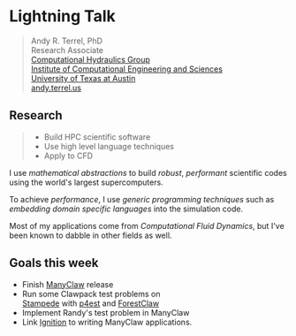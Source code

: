 # Lightning Talk

> Andy R. Terrel, PhD  
> Research Associate   
> [Computational Hydraulics Group](http://chg.ices.utexas.edu)  
> [Institute of Computational Engineering and Sciences](http://ices.utexas.edu)  
> [University of Texas at Austin](http://utexas.edu)  
> [andy.terrel.us](http://andy.terrel.us)  



## Research

>- Build HPC scientific software
>- Use high level language techniques
>- Apply to CFD


I use *mathematical abstractions* to build *robust*, *performant* scientific codes
using the world's largest supercomputers.  


To achieve *performance*, I use *generic programming techniques* such as *embedding
domain specific languages* into the simulation code.


Most of my applications come from *Computational Fluid Dynamics*, but I've been
known to dabble in other fields as well.



## Goals this week

- Finish [ManyClaw](http://github.com/ManyClaw/ManyClaw) release  
- Run some Clawpack test problems on  
[Stampede](http://www.tacc.utexas.edu/resources/hpc/stampede) with
[p4est](http://p4est.org) and [ForestClaw](http://www.forestclaw.org)
- Implement Randy's test problem in ManyClaw  
- Link [Ignition](http://github.com/IgnitionProject/Ignition) to writing
ManyClaw applications.  

